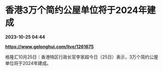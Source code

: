# 香港3万个简约公屋单位将于2024年建成

**2023-10-25 04:44**

**https://www.gelonghui.com/live/1261675**

格隆汇10月25日｜香港特区行政长官李家超今日（25日）表示，3万个简约公屋单位将于2024年建成。
